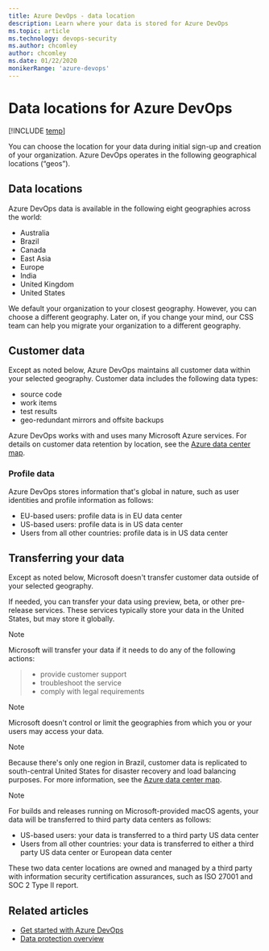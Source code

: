 ```yaml
---
title: Azure DevOps - data location
description: Learn where your data is stored for Azure DevOps
ms.topic: article
ms.technology: devops-security
ms.author: chcomley
author: chcomley
ms.date: 01/22/2020
monikerRange: 'azure-devops'
---
```


# Data locations for Azure DevOps

[!INCLUDE [temp](../../includes/version-vsts-only.md)]

You can choose the location for your data during initial sign-up and creation of your organization. Azure DevOps operates in the following geographical locations (“geos”). 

## Data locations

Azure DevOps data is available in the following eight geographies across the world: 

- Australia
- Brazil
- Canada
- East Asia
- Europe
- India
- United Kingdom
- United States

We default your organization to your closest geography. However, you can choose a different geography. Later on, if you change your mind, our CSS team can help you migrate your organization to a different geography. 

## Customer data

Except as noted below, Azure DevOps maintains all customer data within your selected geography. Customer data includes the following data types:
- source code
- work items
- test results
- geo-redundant mirrors and offsite backups

Azure DevOps works with and uses many Microsoft Azure services. For details on customer data retention by location, see the [Azure data center map](https://azuredatacentermap.azurewebsites.net/).

### Profile data 
Azure DevOps stores information that's global in nature, such as user identities and profile information as follows: 
- EU-based users: profile data is in EU data center  
- US-based users: profile data is in US data center 
- Users from all other countries: profile data is in US data center 

## Transferring your data

Except as noted below, Microsoft doesn't transfer customer data outside of your selected geography. 

If needed, you can transfer your data using preview, beta, or other pre-release services. These services typically store your data in the United States, but may store it globally.

> [!NOTE]
Microsoft will transfer your data if it needs to do any of the following actions:
>- provide customer support
>- troubleshoot the service
>- comply with legal requirements

> [!NOTE]
> Microsoft doesn't control or limit the geographies from which you or your users may access your data.

> [!NOTE]
> Because there's only one region in Brazil, customer data is replicated to south-central United States for disaster recovery and load balancing purposes. For more information, see the [Azure data center map](https://azuredatacentermap.azurewebsites.net/).

> [!NOTE]
> For builds and releases running on Microsoft-provided macOS agents, your data will be transferred to third party data centers as follows:
>- US-based users: your data is transferred to a third party US data center
>- Users from all other countries: your data is transferred to either a third party US data center or European data center

These two data center locations are owned and managed by a third party with information security certification assurances, such as ISO 27001 and SOC 2 Type II report.

## Related articles

- [Get started with Azure DevOps](https://go.microsoft.com/fwlink/?LinkId=307137)
- [Data protection overview](data-protection.md)


